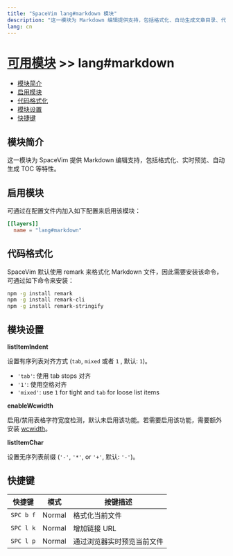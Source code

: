 ```yaml
---
title: "SpaceVim lang#markdown 模块"
description: "这一模块为 Markdown 编辑提供支持，包括格式化、自动生成文章目录、代码块等特性。"
lang: cn
---
```


# [可用模块](../../) >> lang#markdown

<!-- vim-markdown-toc GFM -->

- [模块简介](#模块简介)
- [启用模块](#启用模块)
- [代码格式化](#代码格式化)
- [模块设置](#模块设置)
- [快捷键](#快捷键)

<!-- vim-markdown-toc -->

## 模块简介

这一模块为 SpaceVim 提供 Markdown 编辑支持，包括格式化、实时预览、自动生成 TOC 等特性。

## 启用模块

可通过在配置文件内加入如下配置来启用该模块：

```toml
[[layers]]
  name = "lang#markdown"
```

## 代码格式化

SpaceVim 默认使用 remark 来格式化 Markdown 文件，因此需要安装该命令，可通过如下命令来安装：

```sh
npm -g install remark
npm -g install remark-cli
npm -g install remark-stringify
```

## 模块设置

**listItemIndent**

设置有序列表对齐方式 (`tab`, `mixed` 或者 `1` , 默认: `1`)。

- `'tab'`: 使用 tab stops 对齐
- `'1'`: 使用空格对齐
- `'mixed'`: use `1` for tight and `tab` for loose list items

**enableWcwidth**

启用/禁用表格字符宽度检测，默认未启用该功能。若需要启用该功能，需要额外安装 [wcwidth](https://www.npmjs.com/package/wcwidth)。

**listItemChar**

设置无序列表前缀 (`'-'`, `'*'`, or `'+'`, 默认: `'-'`)。

## 快捷键

| 快捷键     | 模式   | 按键描述                   |
| ---------- | ------ | -------------------------- |
| `SPC b f`  | Normal | 格式化当前文件             |
| `SPC l k`  | Normal | 增加链接 URL               |
| `SPC l p`  | Normal | 通过浏览器实时预览当前文件 |
